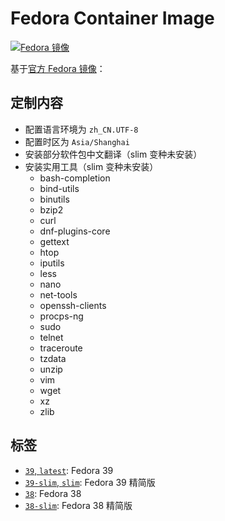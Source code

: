 # Fedora Container Image
[![Fedora 镜像](https://github.com/bromine0x23/container-images/actions/workflows/fedora.yml/badge.svg)](https://github.com/bromine0x23/container-images/actions/workflows/fedora.yml)

基于[官方 Fedora 镜像](https://hub.docker.com/_/fedora)：

## 定制内容
* 配置语言环境为 `zh_CN.UTF-8`
* 配置时区为 `Asia/Shanghai`
* 安装部分软件包中文翻译（slim 变种未安装）
* 安装实用工具（slim 变种未安装）
    + bash-completion
    + bind-utils
    + binutils
    + bzip2
    + curl
    + dnf-plugins-core
    + gettext
    + htop
    + iputils
    + less
    + nano
    + net-tools
    + openssh-clients
    + procps-ng 
    + sudo
    + telnet
    + traceroute
    + tzdata 
    + unzip
    + vim
    + wget
    + xz
    + zlib

## 标签
* [`39`, `latest`](39/Dockerfile): Fedora 39
* [`39-slim`, `slim`](39/Dockerfile): Fedora 39 精简版
* [`38`](38/Dockerfile): Fedora 38
* [`38-slim`](38/Dockerfile): Fedora 38 精简版